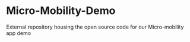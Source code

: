 # Micro-Mobility-Demo
External repository housing the open source code for our Micro-mobility app demo

